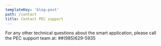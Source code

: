 ```yaml
---
templateKey: 'blog-post'
path: /contact
title: Contact PEC support
---
```

For any other technical questions about the smart application, please call the PEC support team at:
##(985)629-5935